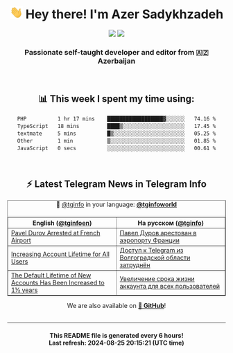 <div align="center">
	<div>
		<h1>
      <img src="./assets/hi.gif" width="30px"> Hey there! I'm Azer Sadykhzadeh
    </h1>
    <img height="18" src="https://komarev.com/ghpvc/?username=sadykhzadeh&label=Views&color=2081c1&style=flat-square" />
		<a href="https://wakatime.com/Azer"> <img height="18" src="https://wakatime.com/badge/user/f80ae27a-c328-426f-a381-bc84136e2dd6.svg" /> </a>
    <h3>
      Passionate self-taught developer and editor from 🇦🇿 Azerbaijan
    </h3>
  </div>
  <br>

<h2>📊 This week I spent my time using:</h2>

<!--START_SECTION:waka-->

```txt
PHP          1 hr 17 mins    ██████████████████▓░░░░░░   74.16 %
TypeScript   18 mins         ████▒░░░░░░░░░░░░░░░░░░░░   17.45 %
textmate     5 mins          █▒░░░░░░░░░░░░░░░░░░░░░░░   05.25 %
Other        1 min           ▒░░░░░░░░░░░░░░░░░░░░░░░░   01.85 %
JavaScript   0 secs          ░░░░░░░░░░░░░░░░░░░░░░░░░   00.61 %
```

<!--END_SECTION:waka-->

<br>

<h2>⚡️ Latest Telegram News in Telegram Info</h2>
  <table border>
		<tr>
			<th width="50%">English (<a href="https://t.me/tginfoen">@tginfoen</a>)</th>
			<th>На русском (<a href="https://t.me/tginfo">@tginfo</a>)</th>
		</tr>
		<caption>🚩 <a href="https://t.me/tginfo">@tginfo</a> in your language: <a href="https://t.me/tginfoworld"><b>@tginfoworld</b></a><caption/>
  <tr><td><a href="https://t.me/tginfoen/1962">Pavel Durov Arrested at French Airport</a></td>
    <td><a href="https://t.me/tginfo/4099">Павел Дуров арестован в аэропорту Франции</a></td></tr><tr><td><a href="https://t.me/tginfoen/1961">Increasing Account Lifetime for All Users</a></td>
    <td><a href="https://t.me/tginfo/4098">Доступ к Telegram из Волгоградской области затруднён</a></td></tr><tr><td><a href="https://t.me/tginfoen/1960">The Default Lifetime of New Accounts Has Been Increased to 1½ years</a></td>
    <td><a href="https://t.me/tginfo/4097">Увеличение срока жизни аккаунта для всех пользователей</a></td></tr>
</table>
We are also available on <a href="https://github.com/tginfo"><b>🐙 GitHub</b></a>!
</div>

<br>
<hr>
<h4 align="center">This README file is generated <b>every 6 hours</b>!</br>Last refresh: <b>2024-08-25 20:15:21 (UTC time)</b></h4>
